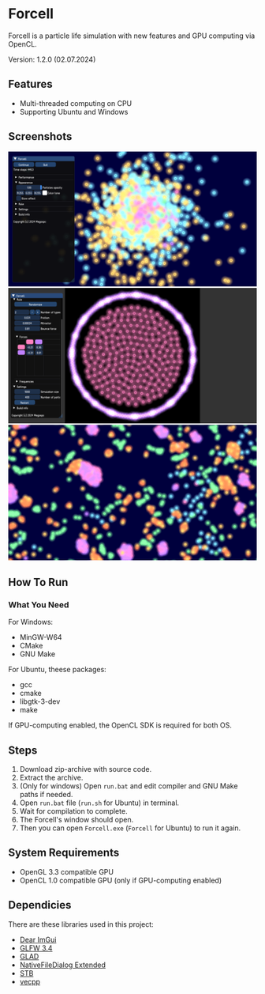 # Forcell
Forcell is a particle life simulation with new features and GPU computing via OpenCL.

Version: 1.2.0 (02.07.2024)

## Features
+ Multi-threaded computing on CPU
+ Supporting Ubuntu and Windows

## Screenshots
<img src="images/screen1.png" width="600">
<img src="images/screen2.png" width="600">
<img src="images/screen3.png" width="600">

## How To Run
### What You Need
For Windows:
+ MinGW-W64
+ CMake
+ GNU Make

For Ubuntu, theese packages:
+ gcc
+ cmake
+ libgtk-3-dev
+ make

If GPU-computing enabled, the OpenCL SDK is required for both OS.

## Steps
1. Download zip-archive with source code.
2. Extract the archive.
3. (Only for windows) Open `run.bat` and edit compiler and GNU Make paths if needed.
4. Open `run.bat` file (`run.sh` for Ubuntu) in terminal.
5. Wait for compilation to complete.
6. The Forcell's window should open.
7. Then you can open `Forcell.exe` (`Forcell` for Ubuntu) to run it again.

## System Requirements
+ OpenGL 3.3 compatible GPU
+ OpenCL 1.0 compatible GPU (only if GPU-computing enabled)

## Dependicies
There are these libraries used in this project:
+ [Dear ImGui](https://github.com/ocornut/imgui)
+ [GLFW 3.4](https://github.com/glfw/glfw)
+ [GLAD](https://github.com/dav1dde/glad-web)
+ [NativeFileDialog Extended](https://github.com/btzy/nativefiledialog-extended)
+ [STB](https://github.com/nothings/stb)
+ [vecpp](https://github.com/Megospc/vecpp)
